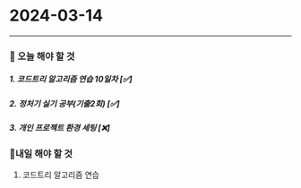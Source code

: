 # 2024-03-14

---

### 📌 오늘 해야 할 것

##### 1. 코드트리 알고리즘 연습 10일차 [✅]

##### 2. 정처기 실기 공부(기출2회) [✅]

##### 3. 개인 프로젝트 환경 세팅 [❌]

### 🤙내일 해야 할 것

1. 코드트리 알고리즘 연습
